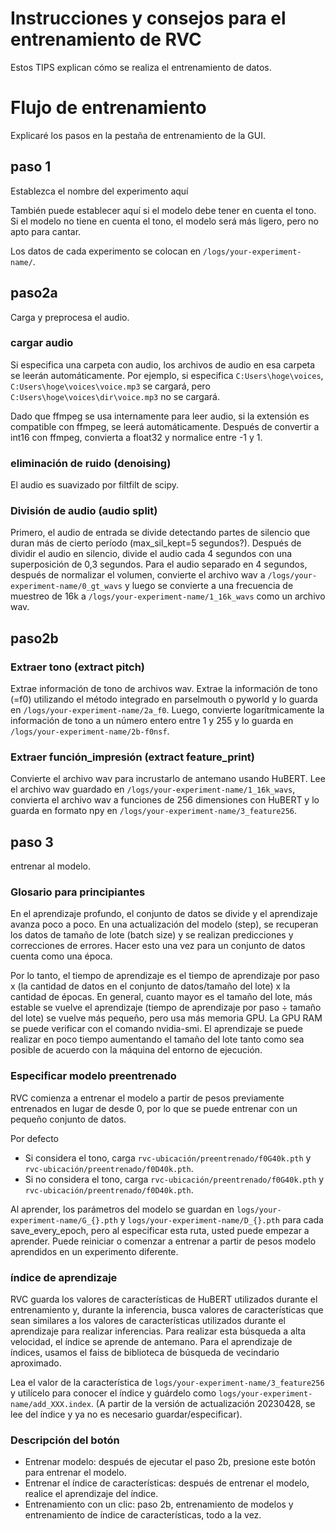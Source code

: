 Instrucciones y consejos para el entrenamiento de RVC
======================================
Estos TIPS explican cómo se realiza el entrenamiento de datos.

# Flujo de entrenamiento
Explicaré los pasos en la pestaña de entrenamiento de la GUI.

## paso 1
Establezca el nombre del experimento aquí

También puede establecer aquí si el modelo debe tener en cuenta el tono.
Si el modelo no tiene en cuenta el tono, el modelo será más ligero, pero no apto para cantar.

Los datos de cada experimento se colocan en `/logs/your-experiment-name/`.

## paso2a
Carga y preprocesa el audio.

### cargar audio
Si especifica una carpeta con audio, los archivos de audio en esa carpeta se leerán automáticamente.
Por ejemplo, si especifica `C:Users\hoge\voices`, `C:Users\hoge\voices\voice.mp3` se cargará, pero `C:Users\hoge\voices\dir\voice.mp3` no se cargará.

Dado que ffmpeg se usa internamente para leer audio, si la extensión es compatible con ffmpeg, se leerá automáticamente.
Después de convertir a int16 con ffmpeg, convierta a float32 y normalice entre -1 y 1.

### eliminación de ruido (denoising)
El audio es suavizado por filtfilt de scipy.

### División de audio (audio split)
Primero, el audio de entrada se divide detectando partes de silencio que duran más de cierto período (max_sil_kept=5 segundos?). 
Después de dividir el audio en silencio, divide el audio cada 4 segundos con una superposición de 0,3 segundos.
Para el audio separado en 4 segundos, después de normalizar el volumen, convierte el archivo wav a `/logs/your-experiment-name/0_gt_wavs` y luego se convierte a una frecuencia de muestreo de 16k a `/logs/your-experiment-name/1_16k_wavs` como un archivo wav.

## paso2b
### Extraer tono (extract pitch)
Extrae información de tono de archivos wav. Extrae la información de tono (=f0) utilizando el método integrado en parselmouth o pyworld y lo guarda en `/logs/your-experiment-name/2a_f0`. 
Luego, convierte logarítmicamente la información de tono a un número entero entre 1 y 255 y lo guarda en `/logs/your-experiment-name/2b-f0nsf`.

### Extraer función_impresión (extract feature_print)
Convierte el archivo wav para incrustarlo de antemano usando HuBERT. Lee el archivo wav guardado en `/logs/your-experiment-name/1_16k_wavs`, convierta el archivo wav a funciones de 256 dimensiones con HuBERT y lo guarda en formato npy en `/logs/your-experiment-name/3_feature256`.

## paso 3
entrenar al modelo.
### Glosario para principiantes
En el aprendizaje profundo, el conjunto de datos se divide y el aprendizaje avanza poco a poco. En una actualización del modelo (step), se recuperan los datos de tamaño de lote (batch size) y se realizan predicciones y correcciones de errores. Hacer esto una vez para un conjunto de datos cuenta como una época.

Por lo tanto, el tiempo de aprendizaje es el tiempo de aprendizaje por paso x (la cantidad de datos en el conjunto de datos/tamaño del lote) x la cantidad de épocas.
En general, cuanto mayor es el tamaño del lote, más estable se vuelve el aprendizaje (tiempo de aprendizaje por paso ÷ tamaño del lote) se vuelve más pequeño, pero usa más memoria GPU.
La GPU RAM se puede verificar con el comando nvidia-smi. El aprendizaje se puede realizar en poco tiempo aumentando el tamaño del lote tanto como sea posible de acuerdo con la máquina del entorno de ejecución.

### Especificar modelo preentrenado
RVC comienza a entrenar el modelo a partir de pesos previamente entrenados en lugar de desde 0, por lo que se puede entrenar con un pequeño conjunto de datos.

Por defecto

- Si considera el tono, carga `rvc-ubicación/preentrenado/f0G40k.pth` y `rvc-ubicación/preentrenado/f0D40k.pth`.
- Si no considera el tono, carga `rvc-ubicación/preentrenado/f0G40k.pth` y `rvc-ubicación/preentrenado/f0D40k.pth`.

Al aprender, los parámetros del modelo se guardan en `logs/your-experiment-name/G_{}.pth` y `logs/your-experiment-name/D_{}.pth` para cada save_every_epoch, pero al especificar esta ruta, usted puede empezar a aprender. Puede reiniciar o comenzar a entrenar a partir de pesos modelo aprendidos en un experimento diferente. 

### índice de aprendizaje
RVC guarda los valores de características de HuBERT utilizados durante el entrenamiento y, durante la inferencia, busca valores de características que sean similares a los valores de características utilizados durante el aprendizaje para realizar inferencias. 
Para realizar esta búsqueda a alta velocidad, el índice se aprende de antemano.
Para el aprendizaje de índices, usamos el faiss de biblioteca de búsqueda de vecindario aproximado.

Lea el valor de la característica de `logs/your-experiment-name/3_feature256` y utilícelo para conocer el índice y guárdelo como `logs/your-experiment-name/add_XXX.index`.
(A partir de la versión de actualización 20230428, se lee del índice y ya no es necesario guardar/especificar).

### Descripción del botón
- Entrenar modelo: después de ejecutar el paso 2b, presione este botón para entrenar el modelo.
- Entrenar el índice de características: después de entrenar el modelo, realice el aprendizaje del índice.
- Entrenamiento con un clic: paso 2b, entrenamiento de modelos y entrenamiento de índice de características, todo a la vez.
